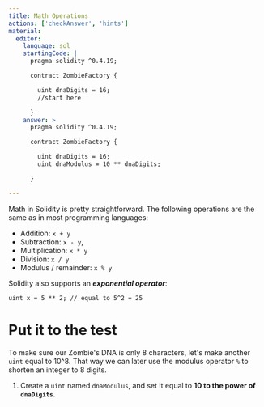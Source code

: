 ```yaml
---
title: Math Operations
actions: ['checkAnswer', 'hints']
material:
  editor:
    language: sol
    startingCode: |
      pragma solidity ^0.4.19;

      contract ZombieFactory {

        uint dnaDigits = 16;
        //start here

      }
    answer: >
      pragma solidity ^0.4.19;

      contract ZombieFactory {

        uint dnaDigits = 16;
        uint dnaModulus = 10 ** dnaDigits;

      }

---
```


Math in Solidity is pretty straightforward. The following operations are the same as in most programming languages:

* Addition: `x + y`
* Subtraction: `x - y`,
* Multiplication: `x * y`
* Division: `x / y`
* Modulus / remainder: `x % y`

Solidity also supports an **_exponential operator_**:

```
uint x = 5 ** 2; // equal to 5^2 = 25
```

# Put it to the test

To make sure our Zombie's DNA is only 8 characters, let's make another `uint` equal to 10^8. That way we can later use the modulus operator `%` to shorten an integer to 8 digits.

1. Create a `uint` named `dnaModulus`, and set it equal to **10 to the power of `dnaDigits`**.
